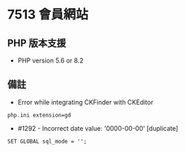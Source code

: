 # 7513 會員網站

## PHP 版本支援 

- PHP version 5.6 or 8.2

## 備註

- Error while integrating CKFinder with CKEditor
  
```
php.ini extension=gd
```

- #1292 - Incorrect date value: '0000-00-00' [duplicate]

```
SET GLOBAL sql_mode = '';
```